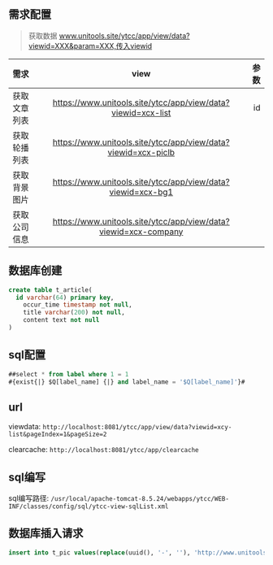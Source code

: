 ## 需求配置

> 获取数据 www.unitools.site/ytcc/app/view/data?viewid=XXX&param=XXX,传入viewid


|     需求     |                               view                              | 参数 |
| :----------- | :-------------------------------------------------------------: | ---: |
| 获取文章列表 |   https://www.unitools.site/ytcc/app/view/data?viewid=xcx-list  |   id |
| 获取轮播列表 |  https://www.unitools.site/ytcc/app/view/data?viewid=xcx-piclb  |      |
| 获取背景图片 |   https://www.unitools.site/ytcc/app/view/data?viewid=xcx-bg1   |      |
| 获取公司信息 | https://www.unitools.site/ytcc/app/view/data?viewid=xcx-company |      |


## 数据库创建

```sql
create table t_article(
  id varchar(64) primary key,
	occur_time timestamp not null,
	title varchar(200) not null,
	content text not null
)
```

## sql配置

```sql
##select * from label where 1 = 1
#{exist{|} $Q[label_name] {|} and label_name = '$Q[label_name]'}#
```


## url

viewdata: `http://localhost:8081/ytcc/app/view/data?viewid=xcy-list&pageIndex=1&pageSize=2`

clearcache: `http://localhost:8081/ytcc/app/clearcache`


## sql编写

sql编写路径: `/usr/local/apache-tomcat-8.5.24/webapps/ytcc/WEB-INF/classes/config/sql/ytcc-view-sqlList.xml`


## 数据库插入请求

```sql
insert into t_pic values(replace(uuid(), '-', ''), 'http://www.unitools.site/ytcc/static/pic/bg_gyyt.jpg', SYSDATE(), 'bg')
```

